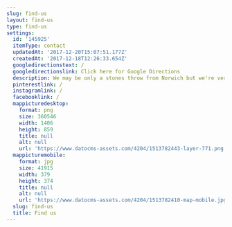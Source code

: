 ```yaml
---
slug: find-us
layout: find-us
type: find-us
settings:
  id: '145925'
  itemType: contact
  updatedAt: '2017-12-20T15:07:51.177Z'
  createdAt: '2017-12-18T12:26:33.654Z'
  googledirectionstext: /
  googledirectionslink: Click here for Google Directions
  description: We may be only a stones throw from Norwich but we're very well hidden in the gentle folds of the Yare Valley...
  pinterestlink: /
  instagramlink: /
  facebooklink: /
  mappicturedesktop:
    format: png
    size: 360546
    width: 1406
    height: 859
    title: null
    alt: null
    url: 'https://www.datocms-assets.com/4204/1513782443-layer-771.png'
  mappicturemobile:
    format: jpg
    size: 41915
    width: 379
    height: 374
    title: null
    alt: null
    url: 'https://www.datocms-assets.com/4204/1513782410-map-mobile.jpg'
  slug: find-us
  title: Find us
---
```


